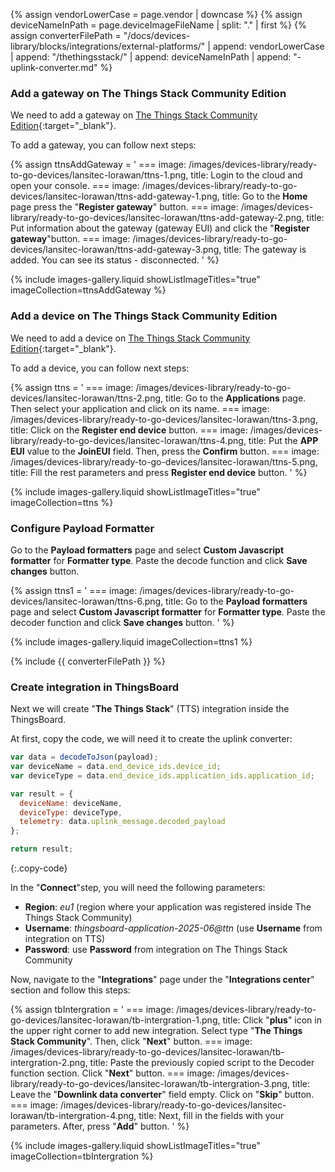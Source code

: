 {% assign vendorLowerCase = page.vendor | downcase %}
{% assign deviceNameInPath = page.deviceImageFileName | split: "." | first %}
{% assign converterFilePath = "/docs/devices-library/blocks/integrations/external-platforms/" | append: vendorLowerCase | append: "/thethingsstack/" | append: deviceNameInPath | append: "-uplink-converter.md" %}

### Add a gateway on The Things Stack Community Edition

We need to add a gateway on [The Things Stack Community Edition](https://console.cloud.thethings.network/){:target="_blank"}.

To add a gateway, you can follow next steps:

{% assign ttnsAddGateway = '
    ===
        image: /images/devices-library/ready-to-go-devices/lansitec-lorawan/ttns-1.png,
        title: Login to the cloud and open your console.
    ===
        image: /images/devices-library/ready-to-go-devices/lansitec-lorawan/ttns-add-gateway-1.png,
        title: Go to the **Home** page press the "**Register gateway**" button.
    ===
        image: /images/devices-library/ready-to-go-devices/lansitec-lorawan/ttns-add-gateway-2.png,
        title: Put information about the gateway (gateway EUI) and click the "**Register gateway**"button.
    ===
        image: /images/devices-library/ready-to-go-devices/lansitec-lorawan/ttns-add-gateway-3.png,
        title: The gateway is added. You can see its status - disconnected.
'
%}

{% include images-gallery.liquid showListImageTitles="true" imageCollection=ttnsAddGateway %}

### Add a device on The Things Stack Community Edition

We need to add a device on [The Things Stack Community Edition](https://console.cloud.thethings.network/){:target="_blank"}.

To add a device, you can follow next steps:

{% assign ttns = '
    ===
        image: /images/devices-library/ready-to-go-devices/lansitec-lorawan/ttns-2.png,
        title: Go to the **Applications** page. Then select your application and click on its name.
    ===
        image: /images/devices-library/ready-to-go-devices/lansitec-lorawan/ttns-3.png,
        title: Click on the **Register end device** button.
    ===
        image: /images/devices-library/ready-to-go-devices/lansitec-lorawan/ttns-4.png,
        title: Put the **APP EUI** value to the **JoinEUI** field. Then, press the **Confirm** button.
    ===
        image: /images/devices-library/ready-to-go-devices/lansitec-lorawan/ttns-5.png,
        title: Fill the rest parameters and press **Register end device** button.
'
%}

{% include images-gallery.liquid showListImageTitles="true" imageCollection=ttns %}

### Configure Payload Formatter

Go to the **Payload formatters** page and select **Custom Javascript formatter** for **Formatter type**. Paste the decode function and click **Save changes** button.

{% assign ttns1 = '
    ===
        image: /images/devices-library/ready-to-go-devices/lansitec-lorawan/ttns-6.png,
        title: Go to the **Payload formatters** page and select **Custom Javascript formatter** for **Formatter type**. Paste the decoder function and click **Save changes** button.
'
%}

{% include images-gallery.liquid imageCollection=ttns1 %}

{% include {{ converterFilePath }} %} 

### Create integration in ThingsBoard

Next we will create "**The Things Stack**" (TTS) integration inside the ThingsBoard.

At first, copy the code, we will need it to create the uplink converter:

```javascript
var data = decodeToJson(payload);
var deviceName = data.end_device_ids.device_id;
var deviceType = data.end_device_ids.application_ids.application_id;

var result = {
  deviceName: deviceName,
  deviceType: deviceType,
  telemetry: data.uplink_message.decoded_payload
};

return result;
```
{:.copy-code}

In the "**Connect**"step, you will need the following parameters:

- **Region**: *eu1* (region where your application was registered inside The Things Stack Community)
- **Username**: *thingsboard-application-2025-06@ttn* (use **Username** from integration on TTS)
- **Password**: use **Password** from integration on The Things Stack Community

Now, navigate to the "**Integrations**" page under the "**Integrations center**" section and follow this steps:

{% assign tbIntergration = '
    ===
        image: /images/devices-library/ready-to-go-devices/lansitec-lorawan/tb-intergration-1.png,
        title: Click "**plus**" icon in the upper right corner to add new integration. Select type "**The Things Stack Community**". Then, click "**Next**" button.
    ===
        image: /images/devices-library/ready-to-go-devices/lansitec-lorawan/tb-intergration-2.png,
        title: Paste the previously copied script to the Decoder function section. Click "**Next**" button.
    ===
        image: /images/devices-library/ready-to-go-devices/lansitec-lorawan/tb-intergration-3.png,
        title: Leave the "**Downlink data converter**" field empty. Click on "**Skip**" button.
    ===
        image: /images/devices-library/ready-to-go-devices/lansitec-lorawan/tb-intergration-4.png,
        title: Next, fill in the fields with your parameters. After, press "**Add**" button.
'
%}

{% include images-gallery.liquid showListImageTitles="true" imageCollection=tbIntergration %}